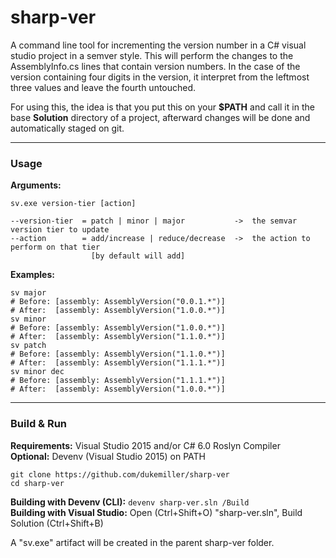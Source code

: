 # sharp-ver

A command line tool for incrementing the version number in a C# visual studio project in a semver style. This will perform the changes to the AssemblyInfo.cs lines that contain version numbers. In the case of the version containing  four digits in the version, it interpret from the leftmost three values and leave the fourth untouched. 

For using this, the idea is that you put this on your **$PATH** and call it in the base **Solution** directory of a project, afterward changes will be done and automatically staged on git.

---

### Usage

**Arguments:**  
````
sv.exe version-tier [action]

--version-tier  = patch | minor | major           ->  the semvar version tier to update  
--action        = add/increase | reduce/decrease  ->  the action to perform on that tier
                  [by default will add]   
````

**Examples:**  

````
sv major
# Before: [assembly: AssemblyVersion("0.0.1.*")]
# After:  [assembly: AssemblyVersion("1.0.0.*")]
sv minor 
# Before: [assembly: AssemblyVersion("1.0.0.*")]
# After:  [assembly: AssemblyVersion("1.1.0.*")]
sv patch
# Before: [assembly: AssemblyVersion("1.1.0.*")]
# After:  [assembly: AssemblyVersion("1.1.1.*")]
sv minor dec
# Before: [assembly: AssemblyVersion("1.1.1.*")]
# After:  [assembly: AssemblyVersion("1.0.0.*")]
````

---

### Build & Run

**Requirements:** Visual Studio 2015 and/or C# 6.0 Roslyn Compiler  
**Optional:** Devenv (Visual Studio 2015) on PATH  

```
git clone https://github.com/dukemiller/sharp-ver
cd sharp-ver
```  

**Building with Devenv (CLI):** ``devenv sharp-ver.sln /Build``  
**Building with Visual Studio:**  Open (Ctrl+Shift+O) "sharp-ver.sln", Build Solution (Ctrl+Shift+B)

A "sv.exe" artifact will be created in the parent sharp-ver folder.
